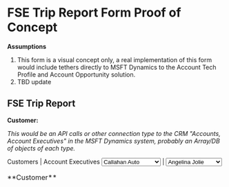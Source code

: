 # FSE Trip Report Form Proof of Concept

**Assumptions**

1. This form is a visual concept only, a real implementation of this form would include tethers directly to MSFT Dynamics to the Account Tech Profile  and Account Opportunity solution.
2. TBD update

## FSE Trip Report

**Customer:**

*This would be an API calls or other connection type to the CRM "Accounts, Account Executives" in the MSFT Dynamics system, probably an Array/DB of objects of each type.*
<table>
<caption>**Customer**</caption>
Customers | Account Executives
    <form method="post">
    	<select name="Customers">
    		<option value="Callahan Auto">Callahan Auto</option>
    		<option value="Prestige Worldwide">Prestige Worldwide</option>
    		<option value="Cyberdyne">Cyberdyne</option>
    	</select>
    </form> | <form method="post">
      <select name="Account Executive">
        <option value="Angelina Jolie">Angelina Jolie</option>
        <option value="Lake Bell">Lake Bell</option>
        <option value="Emily Ratajkowski">Emily Ratajkowski</option>
      </select>
    </form>
